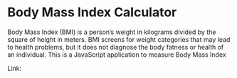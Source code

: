 # Body Mass Index Calculator 

Body Mass Index (BMI) is a person’s weight in kilograms divided by the square of height in meters. BMI screens for weight categories that may lead to health problems, but it does not diagnose the body fatness or health of an individual. This is a JavaScript application to measure Body Mass Index 

Link:
